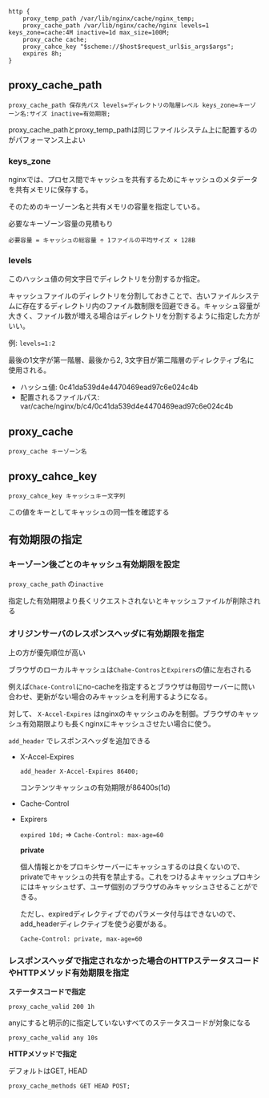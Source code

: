 ```
http {
	proxy_temp_path /var/lib/nginx/cache/nginx_temp;
	proxy_cache_path /var/lib/nginx/cache/nginx levels=1 keys_zone=cache:4M inactive=1d max_size=100M;
	proxy_cache cache;
	proxy_cahce_key "$scheme://$host$request_url$is_args$args";
	expires 8h;
}
```

## proxy_cache_path

`proxy_cache_path 保存先パス levels=ディレクトリの階層レベル keys_zone=キーゾーン名:サイズ inactive=有効期限;` 

proxy_cache_pathとproxy_temp_pathは同じファイルシステム上に配置するのがパフォーマンス上よい

### keys_zone

nginxでは、プロセス間でキャッシュを共有するためにキャッシュのメタデータを共有メモリに保存する。

そのためのキーゾーン名と共有メモリの容量を指定している。

必要なキーゾーン容量の見積もり

```
必要容量 = キャッシュの総容量 ÷ 1ファイルの平均サイズ × 128B
```

### levels

このハッシュ値の何文字目でディレクトリを分割するか指定。

キャッシュファイルのディレクトリを分割しておきことで、古いファイルシステムに存在するディレクトリ内のファイル数制限を回避できる。キャッシュ容量が大きく、ファイル数が増える場合はディレクトリを分割するように指定した方がいい。

例: `levels=1:2`

最後の1文字が第一階層、最後から2, 3文字目が第二階層のディレクティブ名に使用される。

- ハッシュ値: 0c41da539d4e4470469ead97c6e024c4b
- 配置されるファイルパス: var/cache/nginx/b/c4/0c41da539d4e4470469ead97c6e024c4b

## proxy_cache

`proxy_cache キーゾーン名`

## proxy_cahce_key

`proxy_cahce_key キャッシュキー文字列` 

この値をキーとしてキャッシュの同一性を確認する

## 有効期限の指定

### キーゾーン後ごとのキャッシュ有効期限を設定

`proxy_cache_path` の`inactive` 

指定した有効期限より長くリクエストされないとキャッシュファイルが削除される

### オリジンサーバのレスポンスヘッダに有効期限を指定

上の方が優先順位が高い

ブラウザのローカルキャッシュは`Chahe-Contros`と`Expirers`の値に左右される

例えば`Chace-Control`にno-cacheを指定するとブラウザは毎回サーバーに問い合わせ、更新がない場合のみキャッシュを利用するようになる。

対して、 `X-Accel-Expires` はnginxのキャッシュのみを制御。ブラウザのキャッシュ有効期限よりも長くnginxにキャッシュさせたい場合に使う。

`add_header` でレスポンスヘッダを追加できる

- X-Accel-Expires
    
    `add_header X-Accel-Expires 86400;`
    
    コンテンツキャッシュの有効期限が86400s(1d)
    
- Cache-Control
- Expirers
    
    `expired 10d;` ⇒ `Cache-Control: max-age=60`
    
    **private**
    
    個人情報とかをプロキシサーバーにキャッシュするのは良くないので、privateでキャッシュの共有を禁止する。これをつけるよキャッシュプロキシにはキャッシュせず、ユーザ個別のブラウザのみキャッシュさせることができる。
    
    ただし、expiredディレクティブでのパラメータ付与はできないので、add_headerディレクティブを使う必要がある。
    
    `Cache-Control: private, max-age=60`
    

### レスポンスヘッダで指定されなかった場合のHTTPステータスコードやHTTPメソッド有効期限を指定

**ステータスコードで指定**

`proxy_cache_valid 200 1h` 

anyにすると明示的に指定していないすべてのステータスコードが対象になる

`proxy_cache_valid any 10s` 

**HTTPメソッドで指定**

デフォルトはGET, HEAD

`proxy_cache_methods GET HEAD POST;`